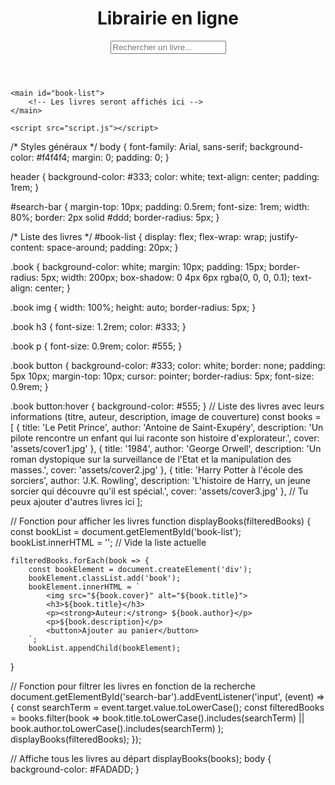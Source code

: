 <!DOCTYPE html>
<html lang="fr">
<head>
    <meta charset="UTF-8">
    <meta name="viewport" content="width=device-width, initial-scale=1.0">
    <title>Librairie en ligne</title>
    <link rel="stylesheet" href="styles.css">
</head>
<body>
    <header>
        <h1>Librairie en ligne</h1>
        <input type="text" id="search-bar" placeholder="Rechercher un livre...">
    </header>

    <main id="book-list">
        <!-- Les livres seront affichés ici -->
    </main>

    <script src="script.js"></script>
</body>
</html>
/* Styles généraux */
body {
    font-family: Arial, sans-serif;
    background-color: #f4f4f4;
    margin: 0;
    padding: 0;
}

header {
    background-color: #333;
    color: white;
    text-align: center;
    padding: 1rem;
}

#search-bar {
    margin-top: 10px;
    padding: 0.5rem;
    font-size: 1rem;
    width: 80%;
    border: 2px solid #ddd;
    border-radius: 5px;
}

/* Liste des livres */
#book-list {
    display: flex;
    flex-wrap: wrap;
    justify-content: space-around;
    padding: 20px;
}

.book {
    background-color: white;
    margin: 10px;
    padding: 15px;
    border-radius: 5px;
    width: 200px;
    box-shadow: 0 4px 6px rgba(0, 0, 0, 0.1);
    text-align: center;
}

.book img {
    width: 100%;
    height: auto;
    border-radius: 5px;
}

.book h3 {
    font-size: 1.2rem;
    color: #333;
}

.book p {
    font-size: 0.9rem;
    color: #555;
}

.book button {
    background-color: #333;
    color: white;
    border: none;
    padding: 5px 10px;
    margin-top: 10px;
    cursor: pointer;
    border-radius: 5px;
    font-size: 0.9rem;
}

.book button:hover {
    background-color: #555;
}
// Liste des livres avec leurs informations (titre, auteur, description, image de couverture)
const books = [
    { title: 'Le Petit Prince', author: 'Antoine de Saint-Exupéry', description: 'Un pilote rencontre un enfant qui lui raconte son histoire d\'explorateur.', cover: 'assets/cover1.jpg' },
    { title: '1984', author: 'George Orwell', description: 'Un roman dystopique sur la surveillance de l\'Etat et la manipulation des masses.', cover: 'assets/cover2.jpg' },
    { title: 'Harry Potter à l\'école des sorciers', author: 'J.K. Rowling', description: 'L\'histoire de Harry, un jeune sorcier qui découvre qu\'il est spécial.', cover: 'assets/cover3.jpg' },
    // Tu peux ajouter d'autres livres ici
];

// Fonction pour afficher les livres
function displayBooks(filteredBooks) {
    const bookList = document.getElementById('book-list');
    bookList.innerHTML = ''; // Vide la liste actuelle

    filteredBooks.forEach(book => {
        const bookElement = document.createElement('div');
        bookElement.classList.add('book');
        bookElement.innerHTML = `
            <img src="${book.cover}" alt="${book.title}">
            <h3>${book.title}</h3>
            <p><strong>Auteur:</strong> ${book.author}</p>
            <p>${book.description}</p>
            <button>Ajouter au panier</button>
        `;
        bookList.appendChild(bookElement);
}

// Fonction pour filtrer les livres en fonction de la recherche
document.getElementById('search-bar').addEventListener('input', (event) => {
    const searchTerm = event.target.value.toLowerCase();
    const filteredBooks = books.filter(book => 
        book.title.toLowerCase().includes(searchTerm) || 
        book.author.toLowerCase().includes(searchTerm)
    );
    displayBooks(filteredBooks);
});

// Affiche tous les livres au départ
displayBooks(books);
body {
    background-color: #FADADD;
  }


